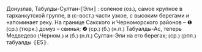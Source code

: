 ---
---

Донузлав, Табулды-Султан-⟦Эли⟧
: соленое ⦅оз.⦆, самое крупное в тарханкутской группе, в ⦅с-вост.⦆ части узкое, с высоким берегами и напоминает реку. На границе Сакского и Черноморского районов – ❶ ⦅ср.⦆ ⦅тюрк.⦆ домуз – свинья; ❷ ⦅ср.⦆ ⦅б.⦆ ⦅н.п.⦆ Табуалды-Ас, теперь Медведево ⦅Черном.⦆ и ⦅б.⦆ ⦅н.п.⦆ Султан-Эли на его берегах; ⦅ср.⦆ ⦅рпл.⦆ табуалды ⦃Е5⦄.
